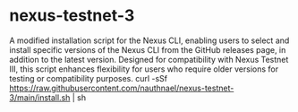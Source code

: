 # nexus-testnet-3
A modified installation script for the Nexus CLI, enabling users to select and install specific versions of the Nexus CLI from the GitHub releases page, in addition to the latest version. Designed for compatibility with Nexus Testnet III, this script enhances flexibility for users who require older versions for testing or compatibility purposes.
curl -sSf https://raw.githubusercontent.com/nauthnael/nexus-testnet-3/main/install.sh | sh
